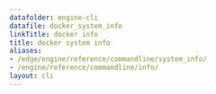 ```yaml
---
datafolder: engine-cli
datafile: docker_system_info
linkTitle: docker info
title: docker system info
aliases:
- /edge/engine/reference/commandline/system_info/
- /engine/reference/commandline/info/
layout: cli
---
```


<!--
This page is automatically generated from Docker's source code. If you want to
suggest a change to the text that appears here, open a ticket or pull request
in the source repository on GitHub:

https://github.com/docker/cli
-->
